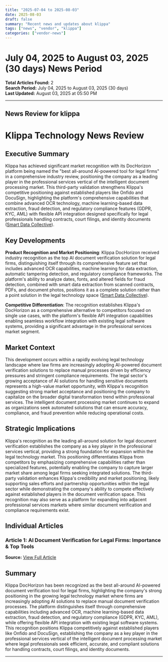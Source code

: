 ```yaml
---
title: "2025-07-04 to 2025-08-03"
date: 2025-08-03
draft: false
summary: "Recent news and updates about klippa"
tags: ["news", "vendor", "klippa"]
categories: ["vendor-news"]
---
```


# July 04, 2025 to August 03, 2025 (30 days) News Period 

**Total Articles Found:** 2  
**Search Period:** July 04, 2025 to August 03, 2025 (30 days)  
**Last Updated:** August 03, 2025 at 05:50 PM

---

## News Review for klippa

# Klippa Technology News Review

## Executive Summary

Klippa has achieved significant market recognition with its DocHorizon platform being named the "best all-around AI-powered tool for legal firms" in a comprehensive industry review, positioning the company as a leading player in the professional services vertical of the intelligent document processing market. This third-party validation strengthens Klippa's competitive positioning against established players like Onfido and DocuSign, highlighting the platform's comprehensive capabilities that combine advanced OCR technology, machine learning-based data extraction, fraud detection, and regulatory compliance features (GDPR, KYC, AML) with flexible API integration designed specifically for legal professionals handling contracts, court filings, and identity documents ([Smart Data Collective](https://www.smartdatacollective.com/ai-document-verification-for-legal-firms-importance-top-tools/)).

## Key Developments

**Product Recognition and Market Positioning**: Klippa DocHorizon received industry recognition as the top AI document verification solution for legal firms, distinguishing itself through its comprehensive feature set that includes advanced OCR capabilities, machine learning for data extraction, automatic tampering detection, and regulatory compliance frameworks. The platform's ability to analyze dates, fonts, and altered fields for fraud detection, combined with smart data extraction from scanned contracts, PDFs, and document photos, positions it as a complete solution rather than a point solution in the legal technology space ([Smart Data Collective](https://www.smartdatacollective.com/ai-document-verification-for-legal-firms-importance-top-tools/)).

**Competitive Differentiation**: The recognition establishes Klippa's DocHorizon as a comprehensive alternative to competitors focused on single use cases, with the platform's flexible API integration capabilities enabling seamless workflow integration with existing legal software systems, providing a significant advantage in the professional services market segment.

## Market Context

This development occurs within a rapidly evolving legal technology landscape where law firms are increasingly adopting AI-powered document verification solutions to replace manual processes driven by efficiency pressures and stringent compliance requirements. The legal sector's growing acceptance of AI solutions for handling sensitive documents represents a high-value market opportunity, with Klippa's recognition suggesting strong market acceptance and positioning the company to capitalize on the broader digital transformation trend within professional services. The intelligent document processing market continues to expand as organizations seek automated solutions that can ensure accuracy, compliance, and fraud prevention while reducing operational costs.

## Strategic Implications

Klippa's recognition as the leading all-around solution for legal document verification establishes the company as a key player in the professional services vertical, providing a strong foundation for expansion within the legal technology market. This positioning differentiates Klippa from competitors by emphasizing comprehensive capabilities rather than specialized features, potentially enabling the company to capture larger market share among legal firms seeking integrated solutions. The third-party validation enhances Klippa's credibility and market positioning, likely supporting sales efforts and partnership opportunities within the legal sector while demonstrating the company's ability to compete effectively against established players in the document verification space. This recognition may also serve as a platform for expanding into adjacent professional services markets where similar document verification and compliance requirements exist.

## Individual Articles

### Article 1: AI Document Verification for Legal Firms: Importance & Top Tools

**Source:** [View Full Article](https://www.smartdatacollective.com/ai-document-verification-for-legal-firms-importance-top-tools/)

## Summary

Klippa DocHorizon has been recognized as the best all-around AI-powered document verification tool for legal firms, highlighting the company's strong positioning in the growing legal technology market where firms are increasingly adopting AI solutions to replace manual document verification processes. The platform distinguishes itself through comprehensive capabilities including advanced OCR, machine learning-based data extraction, fraud detection, and regulatory compliance (GDPR, KYC, AML), while offering flexible API integration with existing legal software systems. This recognition positions Klippa competitively against established players like Onfido and DocuSign, establishing the company as a key player in the professional services vertical of the intelligent document processing market where legal professionals seek efficient, accurate, and compliant solutions for handling contracts, court filings, and identity documents.





---


